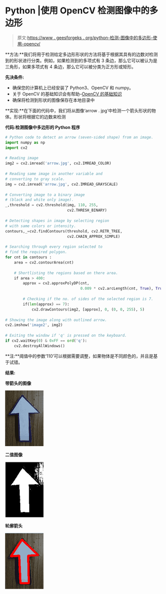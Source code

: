 # Python |使用 OpenCV 检测图像中的多边形

> 原文:[https://www . geesforgeks . org/python-检测-图像中的多边形-使用-opencv/](https://www.geeksforgeeks.org/python-detect-polygons-in-an-image-using-opencv/)

**方法:**我们将用于检测给定多边形形状的方法将基于根据其具有的边数对检测到的形状进行分类。例如，如果检测到的多项式有 3 条边，那么它可以被认为是三角形，如果多项式有 4 条边，那么它可以被分类为正方形或矩形。

**先决条件:**

*   确保您的计算机上已经安装了 Python3、OpenCV 和 numpy。
*   关于 OpenCV 的基础知识会有帮助–[OpenCV 的基础知识](https://www.geeksforgeeks.org/set-opencv-anaconda-environment/)
*   确保将检测到形状的图像保存在本地目录中

**实现:**在下面的代码中，我们将从图像‘arrow . jpg’中检测一个箭头形状的物体。形状将根据它的边数来检测

**代码:检测图像中多边形的 Python 程序**

```py
# Python code to detect an arrow (seven-sided shape) from an image.
import numpy as np
import cv2

# Reading image
img2 = cv2.imread('arrow.jpg', cv2.IMREAD_COLOR)

# Reading same image in another variable and 
# converting to gray scale.
img = cv2.imread('arrow.jpg', cv2.IMREAD_GRAYSCALE)

# Converting image to a binary image 
# (black and white only image).
_,threshold = cv2.threshold(img, 110, 255, 
                            cv2.THRESH_BINARY)

# Detecting shapes in image by selecting region 
# with same colors or intensity.
contours,_=cv2.findContours(threshold, cv2.RETR_TREE,
                            cv2.CHAIN_APPROX_SIMPLE)

# Searching through every region selected to 
# find the required polygon.
for cnt in contours :
    area = cv2.contourArea(cnt)

    # Shortlisting the regions based on there area.
    if area > 400: 
        approx = cv2.approxPolyDP(cnt, 
                                  0.009 * cv2.arcLength(cnt, True), True)

        # Checking if the no. of sides of the selected region is 7.
        if(len(approx) == 7): 
            cv2.drawContours(img2, [approx], 0, (0, 0, 255), 5)

# Showing the image along with outlined arrow.
cv2.imshow('image2', img2) 

# Exiting the window if 'q' is pressed on the keyboard.
if cv2.waitKey(0) & 0xFF == ord('q'): 
    cv2.destroyAllWindows()
```

**注:**阈值中的参数‘110’可以根据需要调整，如果物体是不同颜色的，并且是基于试错。

**结果:**

**带箭头的图像**

![Arrow](img/909b099b572e5afd6689f0e31ba09a16.png)

**二值图像**

![Binary Image](img/29fd71959f39349d6cbc2a181e46c5b8.png)

**轮廓箭头**

![Outlined Arrow](img/e163feeeeb33367e793db75ba9e87674.png)